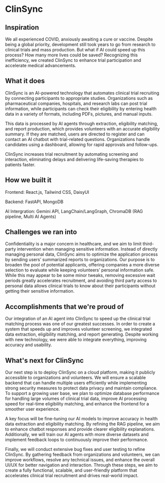 # ClinSync
## Inspiration
We all experienced COVID, anxiously awaiting a cure or vaccine. Despite being a global priority, development still took years to go from research to clinical trials and mass production. But what if AI could speed up this process? How many more lives could be saved? Recognizing this inefficiency, we created ClinSync to enhance trial participation and accelerate medical advancements.

## What it does
ClinSync is an AI-powered technology that automates clinical trial recruiting by connecting participants to appropriate studies. Organizations such as pharmaceutical companies, hospitals, and research labs can post trial information, while participants can check their eligibility by entering health data in a variety of formats, including PDFs, pictures, and manual inputs.

This data is processed by AI agents through extraction, eligibility matching, and report production, which provides volunteers with an accurate eligibility summary. If they are matched, users are directed to register and can contact an AI chatbot with trial-related questions. Organizations handle candidates using a dashboard, allowing for rapid approvals and follow-ups.

ClinSync increases trial recruitment by automating screening and interaction, eliminating delays and delivering life-saving therapies to patients faster.

## How we built it
Frontend: React.js, Tailwind CSS, DaisyUI 

Backend: FastAPI, MongoDB

AI Intergration: Gemini API, LangChain/LangGraph, ChromaDB (RAG pipeline, Multi AI Agents)

## Challenges we ran into
Confidentiality is a major concern in healthcare, and we aim to limit third-party intervention when managing sensitive information. Instead of directly managing personal data, ClinSync aims to optimize the application process by sending users’ summarized reports to organizations. Our purpose is to broaden the pool of potential applicants, offering companies a more diverse selection to evaluate while keeping volunteers’ personal information safe. While this may appear to be some minor tweaks, removing excessive wait periods greatly accelerates recruitment, and avoiding third party access to personal data allows clinical trials to know about their participants without getting their sensitive information.

## Accomplishments that we're proud of
Our integration of an AI agent into ClinSync to speed up the clinical trial matching process was one of our greatest successes. In order to create a system that speeds up and improves volunteer screening, we integrated data extraction, eligibility matching, and report generating. Despite working with new technology, we were able to integrate everything, improving accuracy and usability.

## What's next for ClinSync
Our next step is to deploy ClinSync on a cloud platform, making it publicly accessible to organizations and volunteers. We will ensure a scalable backend that can handle multiple users efficiently while implementing strong security measures to protect data privacy and maintain compliance. To support a growing user base, we plan to optimize database performance for handling large volumes of clinical trial data, improve AI processing speed for real-time eligibility matching, and enhance the frontend for a smoother user experience.

A key focus will be fine-tuning our AI models to improve accuracy in health data extraction and eligibility matching. By refining the RAG pipeline, we aim to enhance chatbot responses and provide clearer eligibility explanations. Additionally, we will train our AI agents with more diverse datasets and implement feedback loops to continuously improve their performance.

Finally, we will conduct extensive bug fixes and user testing to refine ClinSync. By gathering feedback from organizations and volunteers, we can improve workflows, resolve any technical issues, and enhance the overall UI/UX for better navigation and interaction. Through these steps, we aim to create a fully functional, scalable, and user-friendly platform that accelerates clinical trial recruitment and drives real-world impact.
